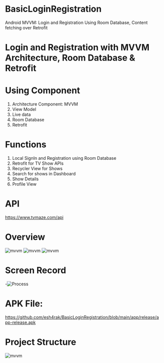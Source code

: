 # BasicLoginRegistration
 Android MVVM: Login and Registration Using Room Database, Content fetching over Retrofit

# Login and Registration with MVVM Architecture, Room Database & Retrofit  

# Using Component 
01. Architecture Component: MVVM
02. View Model
03. Live data
04. Room Database
05. Retrofit

# Functions
01. Local SignIn and Registration using Room Database
02. Retrofit for TV Show APIs 
03. Recycler View for Shows
04. Search for shows in Dashboard
05. Show Details
06. Profile View

# API
https://www.tvmaze.com/api


# Overview
![mvvm](https://github.com/esh4rak/BasicLoginRegistration/blob/main/dashboard.jpg)
![mvvm](https://github.com/esh4rak/BasicLoginRegistration/blob/main/sign_in.jpg)
![mvvm](https://github.com/esh4rak/BasicLoginRegistration/blob/main/details.jpg)

# Screen Record
-![Process](https://github.com/esh4rak/BasicLoginRegistration/blob/main/ScreenRecrod.gif)

# APK File: 
https://github.com/esh4rak/BasicLoginRegistration/blob/main/app/release/app-release.apk

# Project Structure
![mvvm](https://github.com/esh4rak/BasicLoginRegistration/blob/main/project_structure.png)





